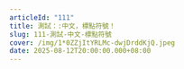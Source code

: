 ```yaml
---
articleId: "111"
title: 測試：:中文，標點符號！
slug: 111-測試-中文-標點符號
cover: /img/1*0ZZjItYRLMc-dwjDrddKjQ.jpeg
date: 2025-08-12T20:00:00.000+08:00
---
```

